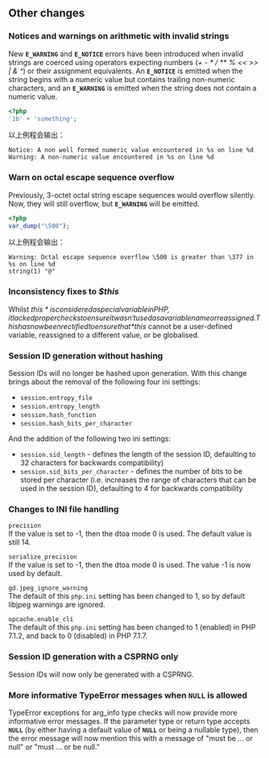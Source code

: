 Other changes
-------------

### Notices and warnings on arithmetic with invalid strings

New **`E_WARNING`** and **`E_NOTICE`** errors have been introduced when
invalid strings are coerced using operators expecting numbers (*+* *-*
*\** */* *\*\** *%* *\<\<* *\>\>* *\|* *&* *^*) or their assignment
equivalents. An **`E_NOTICE`** is emitted when the string begins with a
numeric value but contains trailing non-numeric characters, and an
**`E_WARNING`** is emitted when the string does not contain a numeric
value.

``` php
<?php
'1b' + 'something';
```

以上例程会输出：

    Notice: A non well formed numeric value encountered in %s on line %d
    Warning: A non-numeric value encountered in %s on line %d

### Warn on octal escape sequence overflow

Previously, 3-octet octal string escape sequences would overflow
silently. Now, they will still overflow, but **`E_WARNING`** will be
emitted.

``` php
<?php
var_dump("\500");
```

以上例程会输出：

    Warning: Octal escape sequence overflow \500 is greater than \377 in %s on line %d
    string(1) "@"

### Inconsistency fixes to *$this*

Whilst *$this* is considered a special variable in PHP, it lacked proper
checks to ensure it wasn't used as a variable name or reassigned. This
has now been rectified to ensure that *$this* cannot be a user-defined
variable, reassigned to a different value, or be globalised.

### Session ID generation without hashing

Session IDs will no longer be hashed upon generation. With this change
brings about the removal of the following four ini settings:

-   <span class="simpara"> `session.entropy_file` </span>
-   <span class="simpara"> `session.entropy_length` </span>
-   <span class="simpara"> `session.hash_function` </span>
-   <span class="simpara"> `session.hash_bits_per_character` </span>

And the addition of the following two ini settings:

-   <span class="simpara"> `session.sid_length` - defines the length of
    the session ID, defaulting to 32 characters for backwards
    compatibility) </span>
-   <span class="simpara"> `session.sid_bits_per_character` - defines
    the number of bits to be stored per character (i.e. increases the
    range of characters that can be used in the session ID), defaulting
    to 4 for backwards compatibility </span>

### Changes to INI file handling

`precision`  
If the value is set to -1, then the dtoa mode 0 is used. The default
value is still 14.

`serialize_precision`  
If the value is set to -1, then the dtoa mode 0 is used. The value -1 is
now used by default.

`gd.jpeg_ignore_warning`  
The default of this `php.ini` setting has been changed to 1, so by
default libjpeg warnings are ignored.

`opcache.enable_cli`  
The default of this `php.ini` setting has been changed to 1 (enabled) in
PHP 7.1.2, and back to 0 (disabled) in PHP 7.1.7.

### Session ID generation with a CSPRNG only

Session IDs will now only be generated with a CSPRNG.

### More informative <span class="classname">TypeError</span> messages when **`NULL`** is allowed

<span class="classname">TypeError</span> exceptions for arg\_info type
checks will now provide more informative error messages. If the
parameter type or return type accepts **`NULL`** (by either having a
default value of **`NULL`** or being a nullable type), then the error
message will now mention this with a message of "must be ... or null" or
"must ... or be null."
